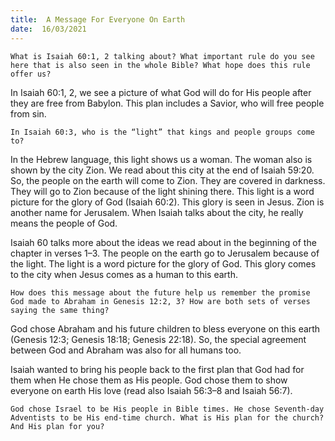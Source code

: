 ```yaml
---
title:  A Message For Everyone On Earth 
date:  16/03/2021
---
```


`What is Isaiah 60:1, 2 talking about? What important rule do you see here that is also seen in the whole Bible? What hope does this rule offer us?`

In Isaiah 60:1, 2, we see a picture of what God will do for His people after they are free from Babylon. This plan includes a Savior, who will free people from sin.

`In Isaiah 60:3, who is the “light” that kings and people groups come to?`

In the Hebrew language, this light shows us a woman. The woman also is shown by the city Zion. We read about this city at the end of Isaiah 59:20. So, the people on the earth will come to Zion. They are covered in darkness. They will go to Zion because of the light shining there. This light is a word picture for the glory of God (Isaiah 60:2). This glory is seen in Jesus. Zion is another name for Jerusalem. When Isaiah talks about the city, he really means the people of God.

Isaiah 60 talks more about the ideas we read about in the beginning of the chapter in verses 1–3. The people on the earth go to Jerusalem because of the light. The light is a word picture for the glory of God. This glory comes to the city when Jesus comes as a human to this earth.

`How does this message about the future help us remember the promise God made to Abraham in Genesis 12:2, 3? How are both sets of verses saying the same thing?`

God chose Abraham and his future children to bless everyone on this earth (Genesis 12:3; Genesis 18:18; Genesis 22:18). So, the special agreement between God and Abraham was also for all humans too.

Isaiah wanted to bring his people back to the first plan that God had for them when He chose them as His people. God chose them to show everyone on earth His love (read also Isaiah 56:3–8 and Isaiah 56:7).

`God chose Israel to be His people in Bible times. He chose Seventh-day Adventists to be His end-time church. What is His plan for the church? And His plan for you?`